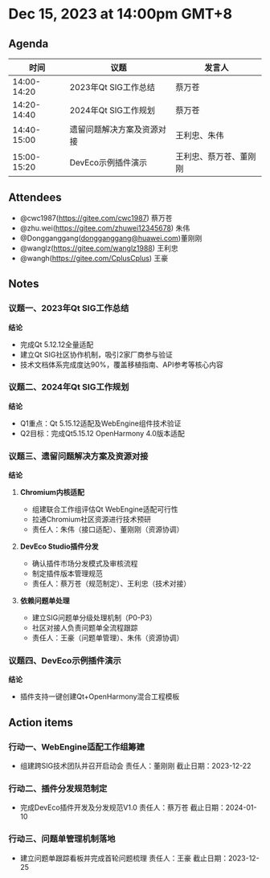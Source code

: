 # Dec 15, 2023 at 14:00pm GMT+8

## Agenda
|时间|议题|发言人|
|--|--|--|
|14:00-14:20|2023年Qt SIG工作总结|蔡万苍|
|14:20-14:40|2024年Qt SIG工作规划|蔡万苍|
|14:40-15:00|遗留问题解决方案及资源对接|王利忠、朱伟|
|15:00-15:20|DevEco示例插件演示|王利忠、蔡万苍、董刚刚|

## Attendees
- @cwc1987(https://gitee.com/cwc1987) 蔡万苍
- @zhu.wei(https://gitee.com/zhuwei12345678) 朱伟
- @Dongganggang(dongganggang@huawei.com)董刚刚
- @wanglz(https://gitee.com/wanglz1988) 王利忠
- @wangh(https://gitee.com/CplusCplus) 王豪

## Notes

### 议题一、2023年Qt SIG工作总结

**结论**
- 完成Qt 5.12.12全量适配
- 建立Qt SIG社区协作机制，吸引2家厂商参与验证
- 技术文档体系完成度达90%，覆盖移植指南、API参考等核心内容

### 议题二、2024年Qt SIG工作规划

**结论**
- Q1重点：Qt 5.15.12适配及WebEngine组件技术验证
- Q2目标：完成Qt5.15.12 OpenHarmony 4.0版本适配

### 议题三、遗留问题解决方案及资源对接

**结论**
1. **Chromium内核适配**
   - 组建联合工作组评估Qt WebEngine适配可行性
   - 拉通Chromium社区资源进行技术预研
   - 责任人：朱伟（接口适配）、董刚刚（资源协调）

2. **DevEco Studio插件分发**
   - 确认插件市场分发模式及审核流程
   - 制定插件版本管理规范
   - 责任人：蔡万苍（规范制定）、王利忠（技术对接）

3. **依赖问题单处理**
   - 建立SIG问题单分级处理机制（P0-P3）
   - 社区对接人负责问题单全流程跟踪
   - 责任人：王豪（问题单管理）、朱伟（资源协调）

### 议题四、DevEco示例插件演示

**结论**

- 插件支持一键创建Qt+OpenHarmony混合工程模板

## Action items
### 行动一、WebEngine适配工作组筹建
- 组建跨SIG技术团队并召开启动会 责任人：董刚刚 截止日期：2023-12-22

### 行动二、插件分发规范制定
- 完成DevEco插件开发及分发规范V1.0 责任人：蔡万苍 截止日期：2024-01-10

### 行动三、问题单管理机制落地
- 建立问题单跟踪看板并完成首轮问题梳理 责任人：王豪 截止日期：2023-12-25
